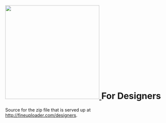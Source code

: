 <h1>
  <a href="http://fineuploader.com">
    <img src="http://fineuploader.smartimage.com/pimg/a8680d51" width="300">
  </a> 
  For Designers
</h1>

Source for the zip file that is served up at http://fineuploader.com/designers.
